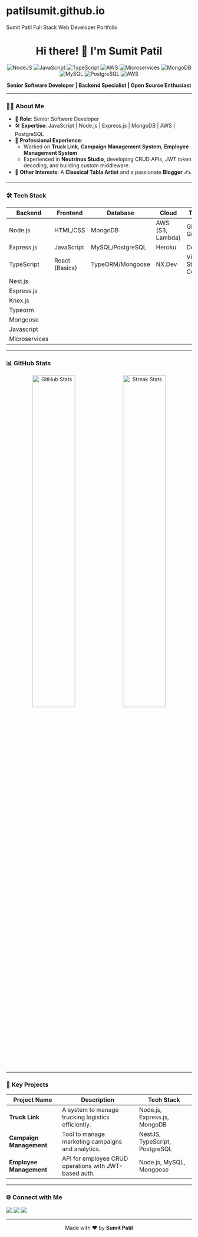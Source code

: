 # patilsumit.github.io
Sumit Patil Full Stack Web Developer Portfolio 
<!-- Header Section -->
<h1 align="center">Hi there! 👋 I'm Sumit Patil</h1>
<p align="center">
  <img src="https://img.shields.io/badge/Node.js-339933?style=flat&logo=node.js&logoColor=white" alt="NodeJS">
  <img src="https://img.shields.io/badge/JavaScript-F7DF1E?style=flat&logo=javascript&logoColor=black" alt="JavaScript">
  <img src="https://img.shields.io/badge/TypeScript-007ACC?style=flat&logo=typescript&logoColor=white" alt="TypeScript">
  <img src="https://img.shields.io/badge/AWS-232F3E?style=flat&logo=amazon-aws&logoColor=white" alt="AWS">
  <img src="https://img.shields.io/badge/Microservices-Arch-blue?style=flat&logo=appveyor" alt="Microservices">
  <img src="https://img.shields.io/badge/MongoDB-4EA94B?style=flat&logo=mongodb&logoColor=white" alt="MongoDB">
  <img src="https://img.shields.io/badge/MySQL-00000F?style=flat&logo=mysql&logoColor=white" alt="MySQL">
  <img src="https://img.shields.io/badge/PostgreSQL-316192?style=flat&logo=postgresql&logoColor=white" alt="PostgreSQL">
  <img src="https://img.shields.io/badge/AWS-232F3E?style=flat&logo=amazon-aws&logoColor=white" alt="AWS">
</p>

<p align="center">
  <b>Senior Software Developer | Backend Specialist | Open Source Enthusiast</b>
</p>

---

<!-- About Me -->
### 👨‍💻 **About Me**

- 🎯 **Role**: Senior Software Developer  
- 🛠️ **Expertise**: JavaScript | Node.js | Express.js | MongoDB | AWS | PostgreSQL  
- 💼 **Professional Experience**:  
   - Worked on **Truck Link**, **Campaign Management System**, **Employee Management System**  
   - Experienced in **Neutrinos Studio**, developing CRUD APIs, JWT token decoding, and building custom middleware.  
- 🎵 **Other Interests**: A **Classical Tabla Artist** and a passionate **Blogger** ✍️.  

---

<!-- Skills Section -->
### 🛠️ **Tech Stack**

| **Backend**  | **Frontend**    | **Database**           | **Cloud**           | **Tools**             |
|--------------|----------------|------------------------|---------------------|-----------------------|
| Node.js      | HTML/CSS       | MongoDB                | AWS (S3, Lambda)    | Git, GitHub           |
| Express.js   | JavaScript     | MySQL/PostgreSQL       | Heroku              | Docker                |
| TypeScript   | React (Basics) | TypeORM/Mongoose       | NX.Dev              | Visual Studio Code    |
| Nest.js
| Express.js
| Knex.js
| Typeorm
| Mongoose
| Javascript
| Microservices
---

<!-- GitHub Stats -->
### 📊 **GitHub Stats**

<p align="center">
  <img src="https://github-readme-stats.vercel.app/api?username=SumitPatil&show_icons=true&theme=github_dark" width="48%" alt="GitHub Stats">
  <img src="https://github-readme-streak-stats.herokuapp.com/?user=SumitPatil&theme=github-dark-blue" width="48%" alt="Streak Stats">
</p>

---

<!-- Projects Section -->
### 🚀 **Key Projects**

| Project Name                | Description                                                   | Tech Stack                           |
|-----------------------------|---------------------------------------------------------------|--------------------------------------|
| **Truck Link**              | A system to manage trucking logistics efficiently.            | Node.js, Express.js, MongoDB         |
| **Campaign Management**     | Tool to manage marketing campaigns and analytics.             | NestJS, TypeScript, PostgreSQL       |
| **Employee Management**     | API for employee CRUD operations with JWT-based auth.         | Node.js, MySQL, Mongoose             |

---

<!-- Connect with Me -->
### 🌐 **Connect with Me**

<p align="left">
  <a href="https://github.com/patilsumit"><img src="https://img.shields.io/badge/GitHub-%2312100E.svg?&style=for-the-badge&logo=github&logoColor=white" /></a>
  <a href="https://www.linkedin.com/in/iamsumitpatil"><img src="https://img.shields.io/badge/LinkedIn-%230077B5.svg?&style=for-the-badge&logo=linkedin&logoColor=white" /></a>
  <a href="mailto:patilsumit2020@gmail.com"><img src="https://img.shields.io/badge/Email-%234A154B.svg?&style=for-the-badge&logo=gmail&logoColor=white" /></a>
</p>

---

<!-- Footer -->
<p align="center">Made with ❤️ by <b>Sumit Patil</b></p>
